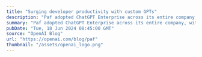 ```yaml
---
title: "Surging developer productivity with custom GPTs"
description: "Paf adopted ChatGPT Enterprise across its entire company, with engineers using custom GPTs on a daily basis to speed up routine development tasks. Paf also integrated ChatGPT Enterprise into the grit:lab coding academy (gritlab.ax), training the next generation of software developers using an AI-augmented, systems-architecture mindset from day one. In addition to the wide range of use cases for developers and grit:lab students, 70% of Paf employees actively use ChatGPT Enterprise, spanning business teams like finance, HR, marketing, and customer support."
summary: "Paf adopted ChatGPT Enterprise across its entire company, with engineers using custom GPTs on a daily basis to speed up routine development tasks. Paf also integrated ChatGPT Enterprise into the grit:lab coding academy (gritlab.ax), training the next generation of software developers using an AI-augmented, systems-architecture mindset from day one. In addition to the wide range of use cases for developers and grit:lab students, 70% of Paf employees actively use ChatGPT Enterprise, spanning business teams like finance, HR, marketing, and customer support."
pubDate: "Tue, 18 Jun 2024 08:45:00 GMT"
source: "OpenAI Blog"
url: "https://openai.com/blog/paf"
thumbnail: "/assets/openai_logo.png"
---
```


